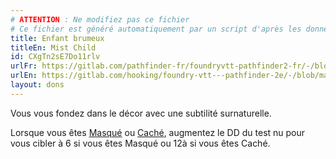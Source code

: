 ```yaml
---
# ATTENTION : Ne modifiez pas ce fichier
# Ce fichier est généré automatiquement par un script d'après les données du module Foundry VTT officiel et de sa traduction
title: Enfant brumeux
titleEn: Mist Child
id: CXgTn2sE7Do11rlv
urlFr: https://gitlab.com/pathfinder-fr/foundryvtt-pathfinder2-fr/-/blob/master/data/feats/CXgTn2sE7Do11rlv.htm
urlEn: https://gitlab.com/hooking/foundry-vtt---pathfinder-2e/-/blob/master/packs/data/feats.db/mist-child.json
layout: dons
---
```

Vous vous fondez dans le décor avec une subtilité surnaturelle.

Lorsque vous êtes [Masqué](../conditions/masqué.html) ou [Caché](../conditions/caché.html), augmentez le DD du test nu pour vous cibler à 6 si vous êtes Masqué ou 12à  si vous êtes Caché.
